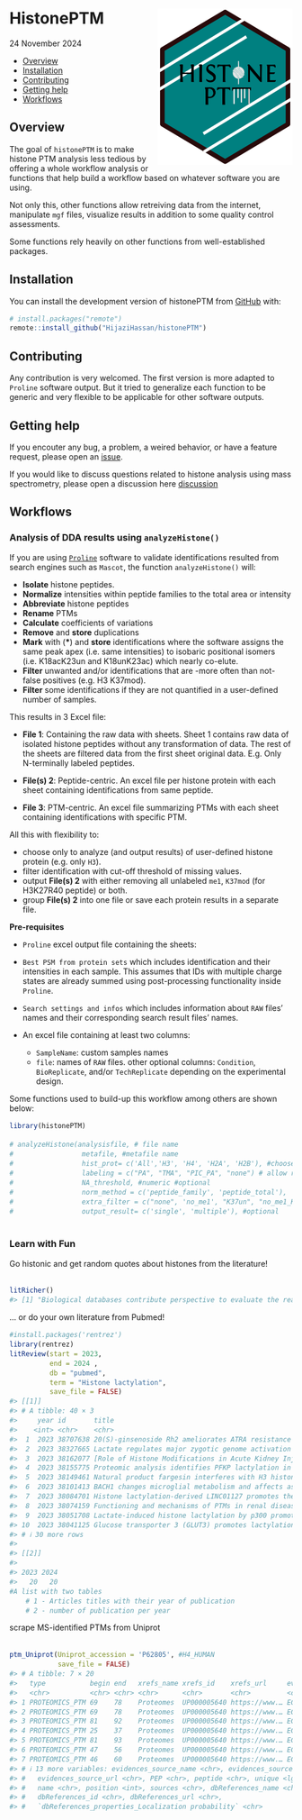 HistonePTM
<img src="man/figures/logo.png" align="right" width="240" height="277"/>
================
24 November 2024

- [Overview](#overview)
- [Installation](#installation)
- [Contributing](#contributing)
- [Getting help](#getting-help)
- [Workflows](#workflows)

<!-- README.md is generated from README.Rmd. Please edit that file -->
<!-- badges: start -->
<!-- badges: end -->

## Overview

The goal of `histonePTM` is to make histone PTM analysis less tedious by
offering a whole workflow analysis or functions that help build a
workflow based on whatever software you are using.

Not only this, other functions allow retreiving data from the internet,
manipulate `mgf` files, visualize results in addition to some quality
control assessments.

Some functions rely heavily on other functions from well-established
packages.

## Installation

You can install the development version of histonePTM from
[GitHub](https://github.com/) with:

``` r
# install.packages("remote")
remote::install_github("HijaziHassan/histonePTM")
```

## Contributing

Any contribution is very welcomed. The first version is more adapted to
`Proline` software output. But it tried to generalize each function to
be generic and very flexible to be applicable for other software
outputs.

## Getting help

If you encouter any bug, a problem, a weired behavior, or have a feature
request, please open an
[issue](https://github.com/HijaziHassan/histonePTM/issues).

If you would like to discuss questions related to histone analysis using
mass spectrometry, please open a discussion here
[discussion](https://github.com/HijaziHassan/histonePTM/discussions)

## Workflows

### Analysis of DDA results using `analyzeHistone()`

If you are using [`Proline`](https://www.profiproteomics.fr/proline/)
software to validate identifications resulted from search engines such
as `Mascot`, the function `analyzeHistone()` will:

- **Isolate** histone peptides.
- **Normalize** intensities within peptide families to the total area or
  intensity
- **Abbreviate** histone peptides
- **Rename** PTMs
- **Calculate** coefficients of variations
- **Remove** and **store** duplications
- **Mark** with (**\***) and **store** identifications where the
  software assigns the same peak apex (i.e. same intensities) to
  isobaric positional isomers (i.e. K18acK23un and K18unK23ac) which
  nearly co-elute.
- **Filter** unwanted and/or identifications that are -more often than
  not- false positives (e.g. H3 K37mod).
- **Filter** some identifications if they are not quantified in a
  user-defined number of samples.

This results in 3 Excel file:

- **File 1**: Containing the raw data with sheets. Sheet 1 contains raw
  data of isolated histone peptides without any transformation of data.
  The rest of the sheets are filtered data from the first sheet original
  data. E.g. Only N-terminally labeled peptides.

- **File(s) 2**: Peptide-centric. An excel file per histone protein with
  each sheet containing identifications from same peptide.

- **File 3**: PTM-centric. An excel file summarizing PTMs with each
  sheet containing identifications with specific PTM.

All this with flexibility to:

- choose only to analyze (and output results) of user-defined histone
  protein (e.g. only `H3`).
- filter identification with cut-off threshold of missing values.
- output **File(s) 2** with either removing all unlabeled `me1`,
  `K37mod` (for H3K27R40 peptide) or both.
- group **File(s) 2** into one file or save each protein results in a
  separate file.

**Pre-requisites**

- `Proline` excel output file containing the sheets:

- `Best PSM from protein sets` which includes identification and their
  intensities in each sample. This assumes that IDs with multiple charge
  states are already summed using post-processing functionality inside
  `Proline`.

- `Search settings and infos` which includes information about `RAW`
  files’ names and their corresponding search result files’ names.

- An excel file containing at least two columns:

  - `SampleName`: custom samples names
  - `file`: names of `RAW` files. other optional columns: `Condition`,
    `BioReplicate`, and/or `TechReplicate` depending on the experimental
    design.

Some functions used to build-up this workflow among others are shown
below:

``` r
library(histonePTM)

# analyzeHistone(analysisfile, # file name
#                 metafile, #metafile name
#                 hist_prot= c('All','H3', 'H4', 'H2A', 'H2B'), #choose one these options
#                 labeling = c("PA", "TMA", "PIC_PA", "none") # allow reversing labeling when renaming PTMs
#                 NA_threshold, #numeric #optional
#                 norm_method = c('peptide_family', 'peptide_total'),
#                 extra_filter = c("none", 'no_me1', "K37un", "no_me1_K37un"), #optional
#                 output_result= c('single', 'multiple'), #optional
               
```

### Learn with Fun

Go histonic and get random quotes about histones from the literature!

``` r

litRicher()
#> [1] "Biological databases contribute perspective to evaluate the reasonableness of PTMs."
```

… or do your own literature from Pubmed!

``` r
#install.packages('rentrez')
library(rentrez)
litReview(start = 2023, 
          end = 2024 , 
          db = "pubmed",
          term = "Histone lactylation",
          save_file = FALSE)
#> [[1]]
#> # A tibble: 40 × 3
#>     year id       title                                                         
#>    <int> <chr>    <chr>                                                         
#>  1  2023 38707638 20(S)-ginsenoside Rh2 ameliorates ATRA resistance in APL by m…
#>  2  2023 38327665 Lactate regulates major zygotic genome activation by H3K18 la…
#>  3  2023 38162077 [Role of Histone Modifications in Acute Kidney Injury Progres…
#>  4  2023 38155775 Proteomic analysis identifies PFKP lactylation in SW480 colon…
#>  5  2023 38149461 Natural product fargesin interferes with H3 histone lactylati…
#>  6  2023 38101413 BACH1 changes microglial metabolism and affects astrogenesis …
#>  7  2023 38084701 Histone lactylation-derived LINC01127 promotes the self-renew…
#>  8  2023 38074159 Functioning and mechanisms of PTMs in renal diseases.         
#>  9  2023 38051708 Lactate-induced histone lactylation by p300 promotes osteobla…
#> 10  2023 38041125 Glucose transporter 3 (GLUT3) promotes lactylation modificati…
#> # ℹ 30 more rows
#> 
#> [[2]]
#> 
#> 2023 2024 
#>   20   20
#A list with two tables
    # 1 - Articles titles with their year of publication
    # 2 - number of publication per year
```

scrape MS-identified PTMs from Uniprot

``` r

ptm_Uniprot(Uniprot_accession = 'P62805', #H4_HUMAN
            save_file = FALSE)
#> # A tibble: 7 × 20
#>   type           begin end   xrefs_name xrefs_id    xrefs_url     evidences_code
#>   <chr>          <chr> <chr> <chr>      <chr>       <chr>         <chr>         
#> 1 PROTEOMICS_PTM 69    78    Proteomes  UP000005640 https://www.… ECO:0007829   
#> 2 PROTEOMICS_PTM 69    78    Proteomes  UP000005640 https://www.… ECO:0007829   
#> 3 PROTEOMICS_PTM 81    92    Proteomes  UP000005640 https://www.… ECO:0007829   
#> 4 PROTEOMICS_PTM 25    37    Proteomes  UP000005640 https://www.… ECO:0007829   
#> 5 PROTEOMICS_PTM 81    93    Proteomes  UP000005640 https://www.… ECO:0007829   
#> 6 PROTEOMICS_PTM 47    56    Proteomes  UP000005640 https://www.… ECO:0007829   
#> 7 PROTEOMICS_PTM 46    60    Proteomes  UP000005640 https://www.… ECO:0007829   
#> # ℹ 13 more variables: evidences_source_name <chr>, evidences_source_id <chr>,
#> #   evidences_source_url <chr>, PEP <chr>, peptide <chr>, unique <lgl>,
#> #   name <chr>, position <int>, sources <chr>, dbReferences_name <chr>,
#> #   dbReferences_id <chr>, dbReferences_url <chr>,
#> #   `dbReferences_properties_Localization probability` <chr>
```
